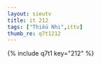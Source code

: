 ```yaml
--- 
layout: sieutv
title: it 212
tags: ["Thiếu Nhi",ittv]
thumb_re: q7t1212
---
```

{% include q7t1 key="212" %} 
